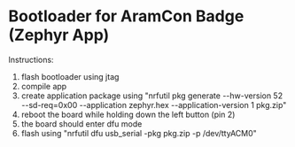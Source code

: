 # Bootloader for AramCon Badge (Zephyr App)
Instructions:
1. flash bootloader using jtag
2. compile app
3. create application package using "nrfutil pkg generate --hw-version 52 --sd-req=0x00 --application zephyr.hex --application-version 1 pkg.zip"
4. reboot the board while holding down the left button (pin 2)
5. the board should enter dfu mode
5. flash using "nrfutil dfu usb_serial -pkg pkg.zip -p /dev/ttyACM0"